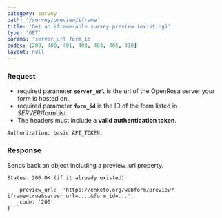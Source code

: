 ```yaml
---
category: survey
path: '/survey/preview/iframe'
title: 'Get an iframe-able survey preview (existing)'
type: 'GET'
params: 'server_url form_id'
codes: [200, 400, 401, 403, 404, 405, 410]
layout: null
---
```


### Request

* required parameter **`server_url`** is the url of the OpenRosa server your form is hosted on.
* required parameter **`form_id`** is the ID of the form listed in _SERVER_/formList.
* The headers must include a **valid authentication token**.

```Authorization: basic API_TOKEN:```

### Response

Sends back an object including a preview_url property.

```Status: 200 OK (if it already existed)```
```{
    preview_url:  'https://enketo.org/webform/preview?iframe=true&server_url=....&form_id=...',
    code: '200'
}```
